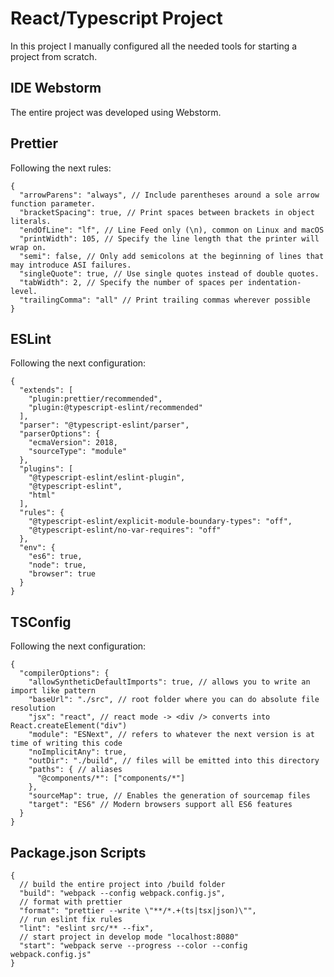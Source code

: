 # React/Typescript Project
In this project I manually configured all the needed tools 
for starting a project from scratch.

## IDE Webstorm
The entire project was developed using Webstorm.

## Prettier
Following the next rules:
```json5
{
  "arrowParens": "always", // Include parentheses around a sole arrow function parameter.
  "bracketSpacing": true, // Print spaces between brackets in object literals.
  "endOfLine": "lf", // Line Feed only (\n), common on Linux and macOS
  "printWidth": 105, // Specify the line length that the printer will wrap on.
  "semi": false, // Only add semicolons at the beginning of lines that may introduce ASI failures.
  "singleQuote": true, // Use single quotes instead of double quotes.
  "tabWidth": 2, // Specify the number of spaces per indentation-level.
  "trailingComma": "all" // Print trailing commas wherever possible
}

```

## ESLint
Following the next configuration:
```json5
{
  "extends": [
    "plugin:prettier/recommended",
    "plugin:@typescript-eslint/recommended"
  ],
  "parser": "@typescript-eslint/parser",
  "parserOptions": {
    "ecmaVersion": 2018,
    "sourceType": "module"
  },
  "plugins": [
    "@typescript-eslint/eslint-plugin",
    "@typescript-eslint",
    "html"
  ],
  "rules": {
    "@typescript-eslint/explicit-module-boundary-types": "off",
    "@typescript-eslint/no-var-requires": "off"
  },
  "env": {
    "es6": true,
    "node": true,
    "browser": true
  }
}

```

## TSConfig
Following the next configuration:
```json5
{
  "compilerOptions": {
    "allowSyntheticDefaultImports": true, // allows you to write an import like pattern
    "baseUrl": "./src", // root folder where you can do absolute file resolution
    "jsx": "react", // react mode -> <div /> converts into React.createElement("div")
    "module": "ESNext", // refers to whatever the next version is at time of writing this code
    "noImplicitAny": true,
    "outDir": "./build", // files will be emitted into this directory
    "paths": { // aliases
      "@components/*": ["components/*"]
    },
    "sourceMap": true, // Enables the generation of sourcemap files
    "target": "ES6" // Modern browsers support all ES6 features
  }
}
```

## Package.json Scripts
```json5
{
  // build the entire project into /build folder
  "build": "webpack --config webpack.config.js",
  // format with prettier
  "format": "prettier --write \"**/*.+(ts|tsx|json)\"",
  // run eslint fix rules
  "lint": "eslint src/** --fix",
  // start project in develop mode "localhost:8080"
  "start": "webpack serve --progress --color --config webpack.config.js"
}
```